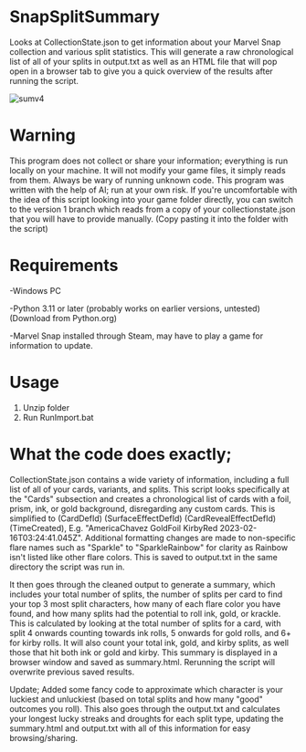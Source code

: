 # SnapSplitSummary
Looks at CollectionState.json to get information about your Marvel Snap collection and various split statistics. This will generate a raw chronological list of all of your splits in output.txt as well as an HTML file that will pop open in a browser tab to give you a quick overview of the results after running the script.

![sumv4](https://github.com/Jjerot/SnapSplitSummary/assets/172853898/0000240b-047f-4997-bf85-302c9255cefc)

# Warning
This program does not collect or share your information; everything is run locally on your machine. It will not modify your game files, it simply reads from them. Always be wary of running unknown code. This program was written with the help of AI; run at your own risk. If you're uncomfortable with the idea of this script looking into your game folder directly, you can switch to the version 1 branch which reads from a copy of your collectionstate.json that you will have to provide manually. (Copy pasting it into the folder with the script) 
# Requirements
-Windows PC 

-Python 3.11 or later (probably works on earlier versions, untested) (Download from Python.org)

-Marvel Snap installed through Steam, may have to play a game for information to update. 
# Usage
1. Unzip folder
2. Run RunImport.bat
# What the code does exactly;
CollectionState.json contains a wide variety of information, including a full list of all of your cards, variants, and splits. This script looks specifically at the "Cards" subsection and creates a chronological list of cards with a foil, prism, ink, or gold background, disregarding any custom cards. This is simplified to (CardDefId) (SurfaceEffectDefId) (CardRevealEffectDefId) (TimeCreated), E.g. "AmericaChavez GoldFoil KirbyRed 2023-02-16T03\:24:41.045Z". Additional formatting changes are made to non-specific flare names such as "Sparkle" to "SparkleRainbow" for clarity as Rainbow isn't listed like other flare colors. This is saved to output.txt in the same directory the script was run in.

It then goes through the cleaned output to generate a summary, which includes your total number of splits, the number of splits per card to find your top 3 most split characters, how many of each flare color you have found, and how many splits had the potential to roll ink, gold, or krackle. This is calculated by looking at the total number of splits for a card, with split 4 onwards counting towards ink rolls, 5 onwards for gold rolls, and 6+ for kirby rolls. It will also count your total ink, gold, and kirby splits, as well those that hit both ink or gold and kirby. This summary is displayed in a browser window and saved as summary.html. Rerunning the script will overwrite previous saved results.

Update; Added some fancy code to approximate which character is your luckiest and unluckiest (based on total splits and how many "good" outcomes you roll). This also goes through the output.txt and calculates your longest lucky streaks and droughts for each split type, updating the summary.html and output.txt with all of this information for easy browsing/sharing.  

